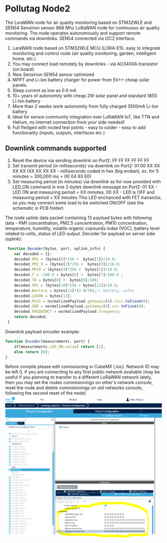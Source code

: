 # Pollutag Node2
The LoraWAN node for air quatity monitoring based on STM32WLE and SEN54 Sensirion sensor
868 Mhz LoRaWAN node for continuous air quality monitoring. The node operates autonomously and support remote commands via downlinks.
SEN54 connected via I2C2 interface.
1. LaraWAN node based on STM32WLE MCU (LORA-E5), easy to integrate monitoring and control node (air quality monitoring, garden, intelligent home. etc.)
2. You may connect load remotely by downlinks - via AO3400A transistor (on board)
3. New Sensirion SEN54 sensor optimized
4. MPPT and Li-Ion battery charger for power from 5V++ cheap solar panels.
5. Sleep current as low as 0.9 mA
6. 10+ years of autonomity with cheap 2W solar panel and standard 1850 Li-Ion battery
7. More than 2 weeks work autonomity from fully charged 3500mA  Li-Ion battery
8. Ideal for sensor.community integration over LoRaWAN IoT, like TTN and Helium, no internet connection from your side needed!
9. Full fledged with routed test points - easy to solder - easy to add functionality (inputs, outputs, interfaces etc.)

## Downlink commands supported
1. Reset the device via sending downlink on Port2: FF FF FF FF FF FF
2. Set transmit period (in milliseconds) via downlink on Port2: 01 00 XX XX XX XX (XX XX XX XX - milliseconds coded in hex (big endian), ex. for 5 minutes = 300,000 ms = 00 04 93 E0)
3. Set measuring period (in minutes) via downlink as for now provided with LED_ON command in one 2-bytes downlink message on Port2: 01 XX - LED ON and  measuring period = XX minutes, 00 XX - LED is OFF and  measuring period = XX minutes
   This LED enchanced with FET transictor, so you may connect some load to be switched ON/OFF (see the schematic in PCB folder)  
         
The node uplink data packet containing 13 payload bytes with following data - PM1 concenthation, PM2.5 concentration, PM10 concentration, temperature,
humidity, volatile organic copounds index (VOC), battery level related to volts, status of LED output. 
Decoder for payload on server side (uplink):
```js
 function Decoder(bytes, port, uplink_info) {
    var decoded = {};
    decoded.PM1 = (bytes[0]*256 +  bytes[1])/10.0;
    decoded.PM2_5 = (bytes[2]*256 +  bytes[3])/10.0;
    decoded.PM10 = (bytes[4]*256 +  bytes[5])/10.0;
    decoded.T = -100.0 + bytes[6] +  bytes[7]/100.0 ;
    decoded.TH = bytes[8] +  bytes[9]/100;
    decoded.VOC = (bytes[10]*256 + bytes[11])/10.0;
    decoded.Battery = bytes[12]*(3.0/76);// battery, volts
    decoded.LEDON = bytes[13];
    decoded.RSSI = normalizedPayload.gateways[0].rssi.toFixed(0);
    decoded.SNR = normalizedPayload.gateways[0].snr.toFixed(0);
    decoded.FREQUENCY = normalizedPayload.frequency;
    return decoded;
 }
```
Downlink payload encoder example:
```js
function Encoder(measurements, port) {
    if(measurements.LED_ON.value) return [1];
    else return [0];
}
```
Before compile please edit comissioning in CubeMX (.ioc). Network ID may be left 0, if you are connecting to any first public network avaliable (may be useful if you planning to transfer to a different LoRaWAN network lately, then you may set the nodes commisionings on other's network console, reset the node and delete commisionings on old networks console, following the second reset of the node)
![to compile please edit comissioning first](https://github.com/WeSpeakEnglish/pollutag_node2/blob/main/commissioning.png)
